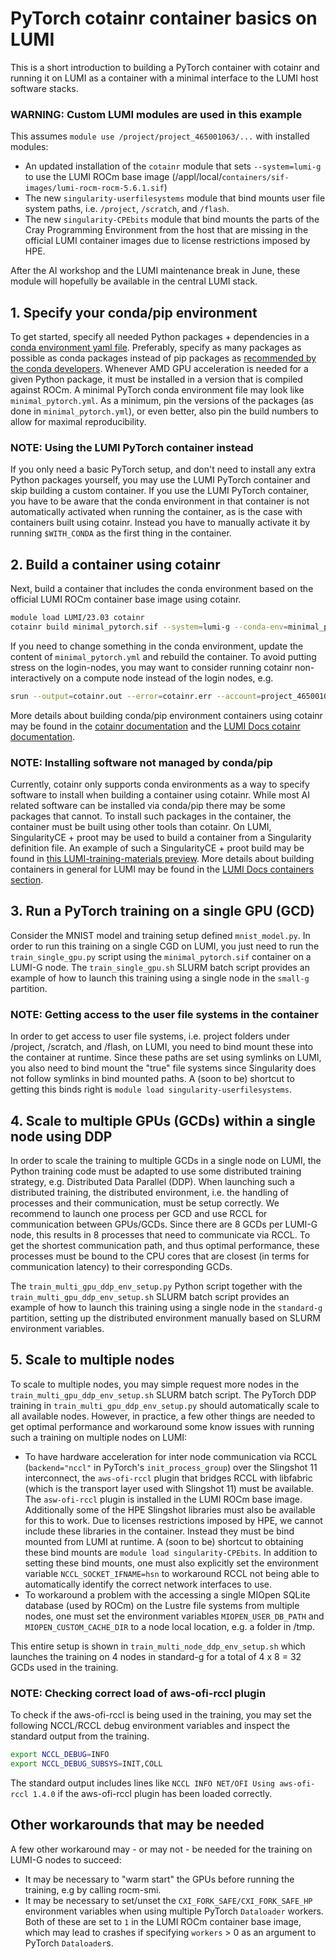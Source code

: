 # PyTorch cotainr container basics on LUMI

This is a short introduction to building a PyTorch container with cotainr and running it on LUMI as a container with a minimal interface to the LUMI host software stacks.

### WARNING: Custom LUMI modules are used in this example

This assumes `module use /project/project_465001063/...` with installed modules:

- An updated installation of the `cotainr` module that sets `--system=lumi-g` to use the LUMI ROCm base image (/appl/local/`containers/sif-images/lumi-rocm-rocm-5.6.1.sif`)
- The new `singularity-userfilesystems` module that bind mounts user file system paths, i.e. `/project`, `/scratch`, and `/flash`.
- The new `singularity-CPEbits` module that bind mounts the parts of the Cray Programming Environment from the host that are missing in the official LUMI container images due to license restrictions imposed by HPE.

After the AI workshop and the LUMI maintenance break in June, these module will hopefully be available in the central LUMI stack.

## 1. Specify your conda/pip environment

To get started, specify all needed Python packages + dependencies in a [conda environment yaml file](https://conda.io/projects/conda/en/latest/user-guide/tasks/manage-environments.html). Preferably, specify as many packages as possible as conda packages instead of pip packages as [recommended by the conda developers](https://conda.io/projects/conda/en/latest/user-guide/tasks/manage-environments.html#using-pip-in-an-environment). Whenever AMD GPU acceleration is needed for a given Python package, it must be installed in a version that is compiled against ROCm. A minimal PyTorch conda environment file may look like `minimal_pytorch.yml`. As a minimum, pin the versions of the packages (as done in `minimal_pytorch.yml`), or even better, also pin the build numbers to allow for maximal reproducibility.

### NOTE: Using the LUMI PyTorch container instead

If you only need a basic PyTorch setup, and don't need to install any extra Python packages yourself, you may use the LUMI PyTorch container and skip building a custom container. If you use the LUMI PyTorch container, you have to be aware that the conda environment in that container is not automatically activated when running the container, as is the case with containers built using cotainr. Instead you have to manually activate it by running `$WITH_CONDA` as the first thing in the container.

## 2. Build a container using cotainr

Next, build a container that includes the conda environment based on the official LUMI ROCm container base image using cotainr.

```bash
module load LUMI/23.03 cotainr
cotainr build minimal_pytorch.sif --system=lumi-g --conda-env=minimal_pytorch.yml  # or use --base-image=/appl/local/containers/sif-images/lumi-rocm-rocm-5.6.1.sif instead of --system=lumi-g when using cotainr from LUMI/23.03
```

If you need to change something in the conda environment, update the content of `minimal_pytorch.yml` and rebuild the container. To avoid putting stress on the login-nodes, you may want to consider running cotainr non-interactively on a compute node instead of the login nodes, e.g.

```bash
srun --output=cotainr.out --error=cotainr.err --account=project_465001063 --time=00:30:00 --mem=64G --cpus-per-task=32 --partition=debug cotainr build minimal_pytorch.sif --system=lumi-g --conda-env=minimal_pytorch.yml --accept-licenses
```

More details about building conda/pip environment containers using cotainr may be found in the [cotainr documentation](https://cotainr.readthedocs.io/en/latest/user_guide/conda_env.html) and the [LUMI Docs cotainr documentation](https://docs.lumi-supercomputer.eu/software/containers/singularity/#building-containers-using-the-cotainr-tool).

### NOTE: Installing software not managed by conda/pip

Currently, cotainr only supports conda environments as a way to specify software to install when building a container using cotainr. While most AI related software can be installed via conda/pip there may be some packages that cannot. To install such packages in the container, the container must be built using other tools than cotainr. On LUMI, SingularityCE + proot may be used to build a container from a Singularity definition file. An example of such a SingularityCE + proot build may be found in [this LUMI-training-materials preview](https://klust.github.io/LUMI-training-materials/2day-20240502/09_Containers/#extending-the-container-with-the-singularity-unprivileged-proot-build). More details about building containers in general for LUMI may be found in the [LUMI Docs containers section](https://docs.lumi-supercomputer.eu/software/containers/singularity/).

## 3. Run a PyTorch training on a single GPU (GCD)

Consider the MNIST model and training setup defined `mnist_model.py`. In order to run this training on a single CGD on LUMI, you just need to run the `train_single_gpu.py` script using the `minimal_pytorch.sif` container on a LUMI-G node. The `train_single_gpu.sh` SLURM batch script provides an example of how to launch this training using a single node in the `small-g` partition.

### NOTE: Getting access to the user file systems in the container

In order to get access to user file systems, i.e. project folders under /project, /scratch, and /flash, on LUMI, you need to bind mount these into the container at runtime. Since these paths are set using symlinks on LUMI, you also need to bind mount the "true" file systems since Singularity does not follow symlinks in bind mounted paths. A (soon to be) shortcut to getting this binds right is `module load singularity-userfilesystems`.

## 4. Scale to multiple GPUs (GCDs) within a single node using DDP

In order to scale the training to multiple GCDs in a single node on LUMI, the Python training code must be adapted to use some distributed training strategy, e.g. Distributed Data Parallel (DDP). When launching such a distributed training, the distributed environment, i.e. the handling of processes and their communication, must be setup correctly. We recommend to launch one process per GCD and use RCCL for communication between GPUs/GCDs. Since there are 8 GCDs per LUMI-G node, this results in 8 processes that need to communicate via RCCL. To get the shortest communication path, and thus optimal performance, these processes must be bound to the CPU cores that are closest (in terms for communication latency) to their corresponding GCDs.

The `train_multi_gpu_ddp_env_setup.py` Python script together with the `train_multi_gpu_ddp_env_setup.sh` SLURM batch script provides an example of how to launch this training using a single node in the `standard-g` partition, setting up the distributed environment manually based on SLURM environment variables.

## 5. Scale to multiple nodes

To scale to multiple nodes, you may simple request more nodes in the `train_multi_gpu_ddp_env_setup.sh` SLURM batch script. The PyTorch DDP training in `train_multi_gpu_ddp_env_setup.py` should automatically scale to all available nodes. However, in practice, a few other things are needed to get optimal performance and workaround some know issues with running such a training on multiple nodes on LUMI:

- To have hardware acceleration for inter node communication via RCCL (`backend="nccl"` in PyTorch's `init_process_group`) over the Slingshot 11 interconnect, the `aws-ofi-rccl` plugin that bridges RCCL with libfabric (which is the transport layer used with Slingshot 11) must be available. The `asw-ofi-rccl` plugin is installed in the LUMI ROCm base image. Additionally some of the HPE Slingshot libraries must also be available for this to work. Due to licenses restrictions imposed by HPE, we cannot include these libraries in the container. Instead they must be bind mounted from LUMI at runtime. A (soon to be) shortcut to obtaining these bind mounts are `module load singularity-CPEbits`. In addition to setting these bind mounts, one must also explicitly set the environment variable `NCCL_SOCKET_IFNAME=hsn` to workaround RCCL not being able to automatically identify the correct network interfaces to use.
- To workaround a problem with the accessing a single MIOpen SQLite database (used by ROCm) on the Lustre file systems from multiple nodes, one must set the environment variables `MIOPEN_USER_DB_PATH` and `MIOPEN_CUSTOM_CACHE_DIR` to a node local location, e.g. a folder in /tmp.

This entire setup is shown in `train_multi_node_ddp_env_setup.sh` which launches the training on 4 nodes in standard-g for a total of 4 x 8 = 32 GCDs used in the training.

### NOTE: Checking correct load of aws-ofi-rccl plugin

To check if the aws-ofi-rccl is being used in the training, you may set the following NCCL/RCCL debug environment variables and inspect the standard output from the training.

```bash
export NCCL_DEBUG=INFO
export NCCL_DEBUG_SUBSYS=INIT,COLL
```

The standard output includes lines like `NCCL INFO NET/OFI Using aws-ofi-rccl 1.4.0` if the aws-ofi-rccl plugin has been loaded correctly.

## Other workarounds that may be needed

A few other workaround may - or may not - be needed for the training on LUMI-G nodes to succeed:

- It may be necessary to "warm start" the GPUs before running the training, e.g by calling rocm-smi.
- It may be necessary to set/unset the `CXI_FORK_SAFE/CXI_FORK_SAFE_HP` environment variables when using multiple PyTorch `Dataloader` workers. Both of these are set to `1` in the LUMI ROCm container base image, which may lead to crashes if specifying `workers` > 0 as an argument to PyTorch `Dataloader`s.
